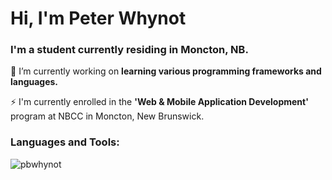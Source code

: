 <h1 align="left">Hi, I'm Peter Whynot</h1>
<h3 align="left">I'm a student currently residing in Moncton, NB.</h3>

🌱 I’m currently working on **learning various programming frameworks and languages.** 

⚡ I'm currently enrolled in the **'Web & Mobile Application Development'** program at NBCC in Moncton, New Brunswick.

<p align="left">
</p>

<h3 align="left">Languages and Tools:</h3>

<p><img align="center" src="https://github-readme-streak-stats.herokuapp.com/?user=pbwhynot&" alt="pbwhynot" /></p>








